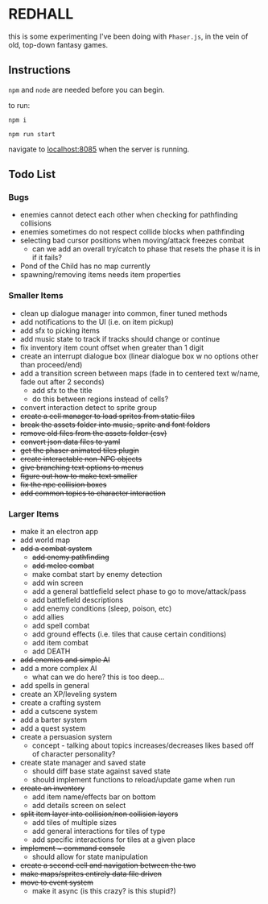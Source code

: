 # REDHALL

this is some experimenting I've been doing with `Phaser.js`, in the vein of old, top-down fantasy games.

## Instructions

`npm` and `node` are needed before you can begin.

to run:

`npm i`

`npm run start`

navigate to [localhost:8085](http://localhost:8085) when the server is running.

## Todo List

### Bugs
- enemies cannot detect each other when checking for pathfinding collisions
- enemies sometimes do not respect collide blocks when pathfinding
- selecting bad cursor positions when moving/attack freezes combat
  - can we add an overall try/catch to phase that resets the phase it is in if it fails?
- Pond of the Child has no map currently
- spawning/removing items needs item properties

### Smaller Items
- clean up dialogue manager into common, finer tuned methods
- add notifications to the UI (i.e. on item pickup)
- add sfx to picking items
- add music state to track if tracks should change or continue
- fix inventory item count offset when greater than 1 digit
- create an interrupt dialogue box (linear dialogue box w no options other than proceed/end)
- add a transition screen between maps (fade in to centered text w/name, fade out after 2 seconds)
  - add sfx to the title
  - do this between regions instead of cells?
- convert interaction detect to sprite group
- ~~create a cell manager to load sprites from static files~~
- ~~break the assets folder into music, sprite and font folders~~
- ~~remove old files from the assets folder (csv)~~
- ~~convert json data files to yaml~~
- ~~get the phaser animated tiles plugin~~
- ~~create interactable non-NPC objects~~
- ~~give branching text options to menus~~
- ~~figure out how to make text smaller~~
- ~~fix the npc collision boxes~~
- ~~add common topics to character interaction~~


### Larger Items
- make it an electron app
- add world map
- ~~add a combat system~~
  - ~~add enemy pathfinding~~
  - ~~add melee combat~~
  - make combat start by enemy detection
  - add win screen
  - add a general battlefield select phase to go to move/attack/pass
  - add battlefield descriptions
  - add enemy conditions (sleep, poison, etc)
  - add allies
  - add spell combat
  - add ground effects (i.e. tiles that cause certain conditions) 
  - add item combat
  - add DEATH
- ~~add enemies and simple AI~~
- add a more complex AI
  - what can we do here? this is too deep...
- add spells in general
- create an XP/leveling system
- create a crafting system
- add a cutscene system
- add a barter system
- add a quest system
- create a persuasion system
  - concept - talking about topics increases/decreases likes based off of character personality?
- create state manager and saved state
  - should diff base state against saved state
  - should implement functions to reload/update game when run
- ~~create an inventory~~
  - add item name/effects bar on bottom
  - add details screen on select
- ~~split item layer into collision/non collision layers~~
  - add tiles of multiple sizes
  - add general interactions for tiles of type
  - add specific interactions for tiles at a given place
- ~~implement ~ command console~~
  - should allow for state manipulation
- ~~create a second cell and navigation between the two~~
- ~~make maps/sprites entirely data file driven~~
- ~~move to event system~~
  - make it async (is this crazy? is this stupid?)


